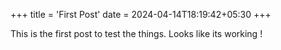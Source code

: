 +++
title = 'First Post'
date = 2024-04-14T18:19:42+05:30
+++

This is the first post to test the things.
Looks like its working !
